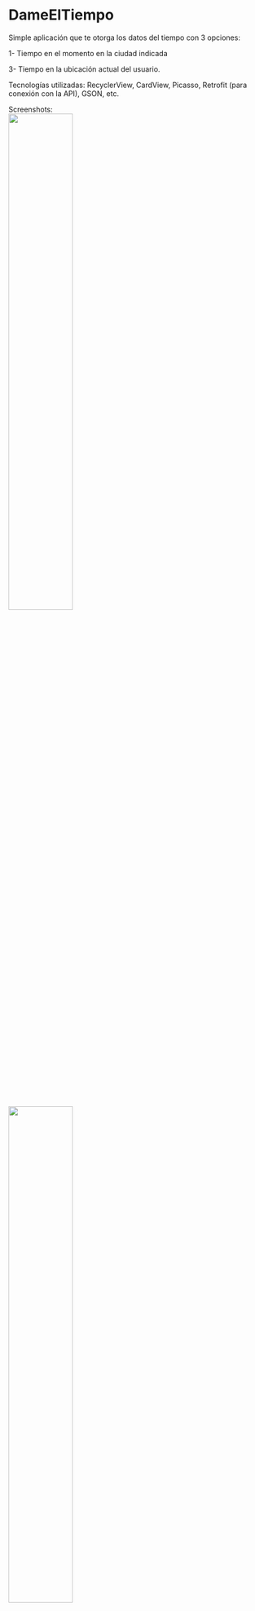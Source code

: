 # DameElTiempo

Simple aplicación que te otorga los datos del tiempo con 3 opciones:
<p>1- Tiempo en el momento en la ciudad indicada</p>
<p?2- Tiempo en los días siguientes (hasta 5) en la ciudad indicada.</p>
<p>3- Tiempo en la ubicación actual del usuario.</p>

Tecnologías utilizadas: RecyclerView, CardView, Picasso, Retrofit (para conexión con la API), GSON, etc.

Screenshots:
<br>
<a href="url"><img src="https://image.ibb.co/cixNCH/Whats_App_Image_2018_04_06_at_23_10_13.jpg" align="left" height="50%" width="50%" ></a>
<br>
<a href="url"><img src="https://image.ibb.co/hcwFXH/Whats_App_Image_2018_04_06_at_23_10_13_1.jpg" align="left" height="50%" width="50%" ></a>
<br>
<a href="url"><img src="https://image.ibb.co/bK2B6c/Whats_App_Image_2018_04_06_at_23_10_13_2.jpg" align="left" height="50%" width="50%" ></a>

